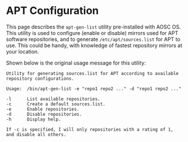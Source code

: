 <!-- TITLE: KB-SYS-00001: Configuration of APT Repositories -->
<!-- SUBTITLE: Information on Enabling or Disabling APT Repositories on AOSC OS -->

# APT Configuration

This page describes the `apt-gen-list` utility pre-installed with AOSC OS. This utility is used to configure (enable or disable) mirrors used for APT software repositories, and to generate `/etc/apt/sources.list` for APT to use. This could be handy, with knowledge of fastest repository mirrors at your location.

Shown below is the original usage message for this utility:

```
Utility for generating sources.list for APT according to available
repository configurations.

Usage:  /bin/apt-gen-list -e "repo1 repo2 ..." -d "repo1 repo2 ..."

-l      List available repositories.
-c      Create a default sources.list.
-e      Enable repositories.
-d      Disable repositories.
-h      Display help.

If -c is specified, I will only repositories with a rating of 1,
and disable all others.
```

